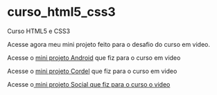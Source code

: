 # curso_html5_css3
 Curso HTML5 e CSS3
 <p>Acesse agora meu mini projeto  feito para o desafio do curso em video.</p>
 <p>Acesse o <a href="https://josimario-ss.github.io/curso_html5_css3/desafios/siteandroid/Site.html">mini projeto Android</a> que fiz para o curso em video</p>


<p>Acesse o <a href="https://josimario-ss.github.io/curso_html5_css3/desafios/projeto-cordel/desafio.html">mini projeto Cordel</a> que fiz para o curso em video</p>

<p>Acesse o<a href="https://josimario-SS.github.io/curso_html5_css3/desafios/projeto-social.index.html"> mini projeto Social que fiz para o curso o video</a></p>